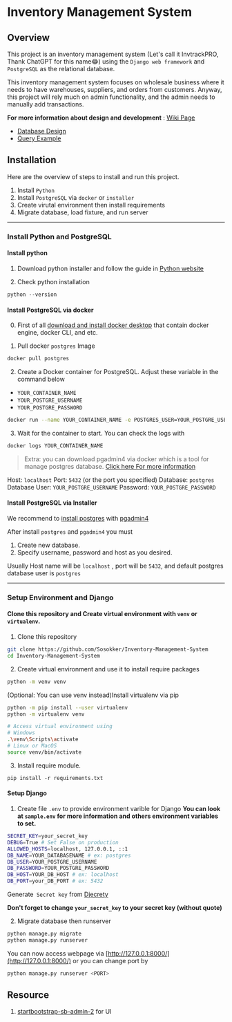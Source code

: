 # Inventory Management System

## Overview
This project is an inventory management system (Let's call it InvtrackPRO, Thank ChatGPT for this name😂)
 using the `Django web framework` and `PostgreSQL` as the relational database.

This inventory management system focuses on wholesale business where it needs to have warehouses, suppliers, and orders from customers. Anyway, this project will rely much on admin functionality, and the admin needs to manually add transactions.


**For more information about design and development** : [Wiki Page](https://github.com/Sosokker/Inventory-Management-System/wiki) 
- [Database Design](https://github.com/Sosokker/Inventory-Management-System/wiki/Database-Design)
- [Query Example](https://github.com/Sosokker/Inventory-Management-System/wiki/Query-Example)

## Installation

Here are the overview of steps to install and run this project.

1. Install `Python`
2. Install `PostgreSQL` via `docker` or `installer`
3. Create virutal environment then install requirements
4. Migrate database, load fixture, and run server

---

### Install Python and PostgreSQL

#### Install python

1. Download python installer and follow the guide in [Python website](https://www.python.org/downloads/)

2. Check python installation
```
python --version
```
#### Install PostgreSQL via docker

0. First of all [download and install docker desktop](https://docs.docker.com/desktop/) that contain docker engine, docker CLI, and etc.

1. Pull docker `postgres` Image
```bash
docker pull postgres
```
2. Create a Docker container for PostgreSQL. Adjust these variable in the command below
- `YOUR_CONTAINER_NAME`
- `YOUR_POSTGRE_USERNAME`
- `YOUR_POSTGRE_PASSWORD`
```bash
docker run --name YOUR_CONTAINER_NAME -e POSTGRES_USER=YOUR_POSTGRE_USERNAME -e POSTGRES_PASSWORD=YOUR_POSTGRE_PASSWORD -p 5432:5432 -d postgres
```
3. Wait for the container to start. You can check the logs with
```bash
docker logs YOUR_CONTAINER_NAME
```

> Extra: you can download pgadmin4 via docker which is a tool for manage postgres database. [Click here For more information](https://www.pgadmin.org/download/pgadmin-4-container/)

Host: `localhost`
Port: `5432` (or the port you specified)
Database: `postgres`
Database User: `YOUR_POSTGRE_USERNAME`
Password: `YOUR_POSTGRE_PASSWORD`

#### Install PostgreSQL via Installer

We recommend to [install postgres](https://www.postgresql.org/download/) with [pgadmin4](https://www.pgadmin.org/download/)

After install `postgres` and `pgadmin4` you must

1. Create new database.
2. Specify username, password and host as you desired.

Usually Host name will be `localhost` , port will be `5432`, and default postgres database user is `postgres`

---

### Setup Environment and Django

#### Clone this repository and Create virtual environment with `venv` or `virtualenv`.

1. Clone this repository
```bash
git clone https://github.com/Sosokker/Inventory-Management-System
cd Inventory-Management-System
```

2. Create virtual environment and use it to install require packages

```bash
python -m venv venv
```
(Optional: You can use venv instead)Install virtualenv via pip
```bash
python -m pip install --user virtualenv
python -m virtualenv venv
```
```bash
# Access virtual environment using
# Windows
.\venv\Scripts\activate
# Linux or MacOS
source venv/bin/activate
```
3.  Install require module.
```
pip install -r requirements.txt
```

#### Setup Django
1. Create file `.env` to provide environment varible for Django
**You can look at `sample.env` for more information and others environment variables to set.**
```bash
SECRET_KEY=your_secret_key
DEBUG=True # Set False on production
ALLOWED_HOSTS=localhost, 127.0.0.1, ::1
DB_NAME=YOUR_DATABASENAME # ex: postgres
DB_USER=YOUR_POSTGRE_USERNAME 
DB_PASSWORD=YOUR_POSTGRE_PASSWORD
DB_HOST=YOUR_DB_HOST # ex: localhost
DB_PORT=your_DB_PORT # ex: 5432
```
Generate` Secret key` from  [Djecrety](https://djecrety.ir/)

**Don't forget to change `your_secret_key` to your secret key (without quote)**

2. Migrate database then runserver
```bash
python manage.py migrate
python manage.py runserver
```

You can now access webpage via [http://127.0.0.1:8000/](http://127.0.0.1:8000/)
or you can change port by

```bash
python manage.py runserver <PORT>
```


## Resource

1. [startbootstrap-sb-admin-2](https://github.com/startbootstrap/startbootstrap-sb-admin-2) for UI
